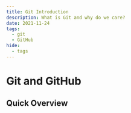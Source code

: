 ```yaml
---
title: Git Introduction
description: What is Git and why do we care?
date: 2021-11-24
tags:
  - git
  - GitHub
hide:
  - tags
---
```


# Git and GitHub

## Quick Overview

<!--
There are a boatload of tutorials on git and GitHub across the internet, so I'm not going to waste a lot of time here - this <a href="https://docs.gitlab.com/ee/gitlab-basics/start-using-git.html" target="_blank">tutorial here</a> from GitLab is a great introductory one to using git on the command line.

In a nutshell, git is source control. What that means is instead of saving each version of your files as "\_v1", "\_v2", etc., you instead track changes with git, which can compare different versions and branches of files over time. Now, git itself only runs locally on your machine, but that's why you extend git with GitHub (where this site is hosted as of this writing, in fact). GitHub allows you to push your code repositories to an online site (or Hub, one might call it), that allows you to work on the same code from multiple machines, share code with friends and teammates, or even deploy from a single spot.

I am of two minds on how to start with git/GitHub: I started with <a href="https://desktop.github.com/" target="_blank">GitHub Desktop</a> and at the time of this writing, am trying to get better at local git and pushing it to remote repositories on GitHub. While I think that git from the command line is ultimately a useful tool, to be honest, I have not historically thought "in the command line". I'm a visual person, and seeing a desktop app that I can do click and push is very helpful. That being said, when you obscure some of the magic behind a UI, it can actually damage your understanding of what exactly you're doing. Git is nuanced enough that I think a strong CLI understanding of its functionality will serve you well, so I recommend, if not starting with the git CLI, definitely don't avoid it. -->
<br>
